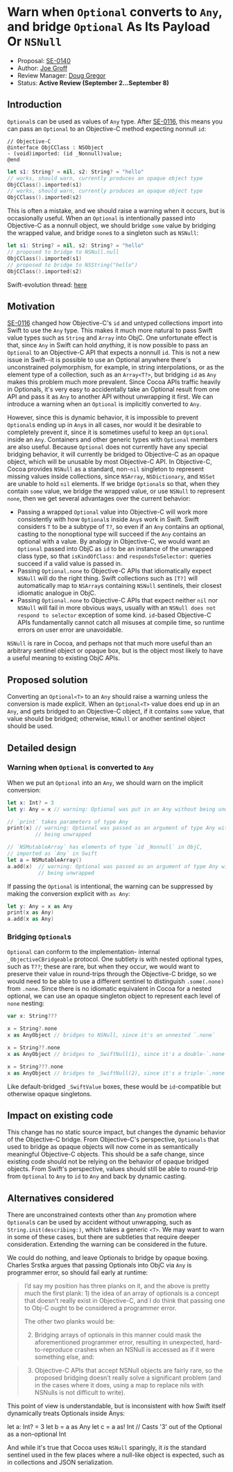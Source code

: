 # Warn when `Optional` converts to `Any`, and bridge `Optional` As Its Payload Or `NSNull`

* Proposal: [SE-0140](0140-bridge-optional-to-nsnull.md)
* Author: [Joe Groff](https://github.com/jckarter)
* Review Manager: [Doug Gregor](https://github.com/DougGregor)
* Status: **Active Review (September 2...September 8)**

## Introduction

`Optional`s can be used as values of `Any` type. After
[SE-0116](0116-id-as-any.md),
this means you can pass an `Optional` to an Objective-C method expecting
nonnull `id`:

```objc
// Objective-C
@interface ObjCClass : NSObject
- (void)imported: (id _Nonnull)value;
@end
```

```swift
let s1: String? = nil, s2: String? = "hello"
// works, should warn, currently produces an opaque object type
ObjCClass().imported(s1)
// works, should warn, currently produces an opaque object type
ObjCClass().imported(s2)
```

This is often a mistake, and we should raise a warning
when it occurs, but is occasionally useful. When an `Optional` is intentionally
passed into Objective-C as a nonnull object, we should bridge
`some` value by bridging the wrapped value, and bridge `none`s to a singleton
such as `NSNull`:

```swift
let s1: String? = nil, s2: String? = "hello"
// proposed to bridge to NSNull.null
ObjCClass().imported(s1)
// proposed to bridge to NSString("hello")
ObjCClass().imported(s2)
```

Swift-evolution thread: [here](https://lists.swift.org/pipermail/swift-evolution/Week-of-Mon-20160822/026561.html)

## Motivation

[SE-0116](0116-id-as-any.md)
changed how Objective-C's `id` and untyped collections import into Swift to
use the `Any` type. This makes it much more natural to pass Swift value
types such as `String` and `Array` into ObjC. One unfortunate effect is that,
since `Any` in Swift can hold *anything*, it is now possible to pass an 
`Optional` to an Objective-C API that expects a nonnull `id`.
This is not a new issue in Swift--it is possible to use an Optional anywhere
there's unconstrained polymorphism, for example, in string interpolations, or
as the element type of a collection, such as an `Array<T?>`, but bridging
`id` as `Any` makes this problem much more prevalent. Since Cocoa APIs
traffic heavily in Optionals, it's very easy to accidentally take an Optional
result from one API and pass it as `Any` to another API without unwrapping it
first. We can introduce a warning when an `Optional` is implicitly converted to
`Any`.

However, since this is dynamic behavior, it is impossible to prevent
`Optional`s ending up in `Any`s in all cases, nor would it be desirable to
completely prevent it, since it is sometimes useful to keep an `Optional`
inside an `Any`. Containers and other generic types with `Optional` members are
also useful. Because `Optional` does not currently have any special bridging
behavior, it will currently be bridged to Objective-C as an opaque object,
which will be unusable by most Objective-C API. In Objective-C, Cocoa provides
`NSNull` as a standard, non-`nil` singleton to represent missing values inside
collections, since `NSArray`, `NSDictionary`, and `NSSet` are unable to hold
`nil` elements. If we bridge `Optional`s so that, when they contain `some`
value, we bridge the wrapped value, or use `NSNull` to represent `none`, then
we get several advantages over the current behavior:

- Passing a wrapped `Optional` value into Objective-C will work more
  consistently with how `Optional`s inside `Any`s work in Swift. Swift
  considers `T` to be a subtype of `T?`, so even if an `Any` contains
  an optional, casting to the nonoptional type will succeed if the `Any`
  contains an optional with a value. By analogy in Objective-C, we would want
  an `Optional` passed into ObjC as `id` to be an instance of the unwrapped
  class type, so that `isKindOfClass:` and `respondsToSelector:` queries succeed
  if a valid value is passed in.
- Passing `Optional.none` to Objective-C APIs that idiomatically expect
  `NSNull` will do the right thing. Swift collections such as `[T?]` will
  automatically map to `NSArray`s containing `NSNull` sentinels, their closest
  idiomatic analogue in ObjC.
- Passing `Optional.none` to Objective-C APIs that expect neither `nil` nor
  `NSNull` will fail in more obvious ways, usually with an `NSNull does not
  respond to selector` exception of some kind. `id`-based Objective-C APIs
  fundamentally cannot catch all misuses at compile time, so runtime errors
  on user error are unavoidable.

`NSNull` is rare in Cocoa, and perhaps not that much more useful than an
arbitrary sentinel object or opaque box, but is the object most likely to
have a useful meaning to existing ObjC APIs.

## Proposed solution

Converting an `Optional<T>` to an `Any` should raise a warning unless the
conversion is made explicit. When an `Optional<T>` value does end up in an
`Any`, and gets bridged to an Objective-C object, if it contains `some` value,
that value should be bridged; otherwise, `NSNull` or another sentinel object
should be used.

## Detailed design

### Warning when `Optional` is converted to `Any`

When we put an `Optional` into an `Any`, we should warn on the implicit
conversion:

```swift
let x: Int? = 3
let y: Any = x // warning: Optional was put in an Any without being unwrapped

// `print` takes parameters of type Any
print(x) // warning: Optional was passed as an argument of type Any without
         // being unwrapped

// `NSMutableArray` has elements of type `id _Nonnull` in ObjC,
// imported as `Any` in Swift
let a = NSMutableArray()
a.add(x)  // warning: Optional was passed as an argument of type Any without
          // being unwrapped
```

If passing the `Optional` is intentional, the warning can be suppressed by
making the conversion explicit with `as Any`:

```swift
let y: Any = x as Any
print(x as Any)
a.add(x as Any)
```

### Bridging `Optional`s

`Optional` can conform to the implementation-
internal `_ObjectiveCBridgeable` protocol. One subtlety is with nested
optional types, such as `T??`; these are rare, but when they occur, we would
want to preserve their value in round-trips through the Objective-C bridge, so
we would need to be able to use a different sentinel to distinguish
`.some(.none)` from `.none`. Since there is no idiomatic equivalent in Cocoa
for a nested optional, we can use an opaque singleton object to represent
each level of `none` nesting:

```swift
var x: String???

x = String?.none
x as AnyObject // bridges to NSNull, since it's an unnested `.none`

x = String??.none
x as AnyObject // bridges to _SwiftNull(1), since it's a double-`.none`

x = String???.none
x as AnyObject // bridges to _SwiftNull(2), since it's a triple-`.none`
```

Like default-bridged `_SwiftValue` boxes, these would be `id`-compatible
but otherwise opaque singletons.

## Impact on existing code

This change has no static source impact, but changes the dynamic behavior of
the Objective-C bridge. From Objective-C's perspective, `Optionals` that used to
bridge as opaque objects will now come in as semantically meaningful
Objective-C objects. This should be a safe change, since existing code should
not be relying on the behavior of opaque bridged objects. From Swift's
perspective, values should still be able to round-trip from `Optional`
to `Any` to `id` to `Any` and back by dynamic casting.

## Alternatives considered

There are unconstrained contexts other than `Any` promotion where `Optional`s
can be used by accident without unwrapping, such as `String.init(describing:)`,
which takes a generic `<T>`. We may want to warn in some of these cases, but
there are subtleties that require deeper consideration. Extending the warning
can be considered in the future.

We could do nothing, and leave Optionals to bridge by opaque boxing. Charles
Srstka argues that passing Optionals into ObjC via `Any` is programmer
error, so should fail early at runtime:

> I’d say my position has three planks on it, and the above is pretty much the first plank: 1) the idea of an array of optionals is a concept that doesn’t really exist in Objective-C, and I do think that passing one to Obj-C ought to be considered a programmer error.
> 
> The other two planks would be:
> 
> 2) Bridging arrays of optionals in this manner could mask the aforementioned programmer error, resulting in unexpected, hard-to-reproduce crashes when an NSNull is accessed as if it were something else, and:

> 3) Objective-C APIs that accept NSNull objects are fairly rare, so the proposed bridging doesn’t really solve a significant problem (and in the cases where it does, using a map to replace nils with NSNulls is not difficult to write).

This point of view is understandable, but is inconsistent with how Swift itself
dynamically treats Optionals inside Anys:

  let a: Int? = 3
  let b = a as Any
  let c = a as! Int // Casts '3' out of the Optional as a non-optional Int

And while it's true that Cocoa uses `NSNull` sparingly, it *is* the standard
sentinel used in the few places where a null-like object is expected, such as
in collections and JSON serialization.

